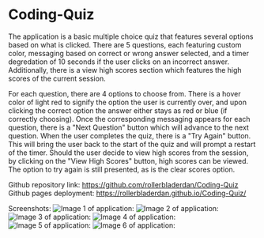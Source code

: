 # Coding-Quiz

The application is a basic multiple choice quiz that features several options based on what is clicked. There are 5 questions, each featuring custom color, messaging based on correct or wrong answer selected, and a timer degredation of 10 seconds if the user clicks on an incorrect answer. Additionally, there is a view high scores section which features the high scores of the current session. 

For each question, there are 4 options to choose from. There is a hover color of light red to signify the option the user is currently over, and upon clicking the correct option the answer either stays as red or blue (if correctly choosing). Once the corresponding messaging appears for each question, there is a "Next Question" button which will advance to the next question. When the user completes the quiz, there is a "Try Again" button. This will bring the user back to the start of the quiz and will prompt a restart of the timer. Should the user decide to view high scores from the session, by clicking on the "View High Scores" button, high scores can be viewed. The option to try again is still presented, as is the clear scores option.

Github repository link: https://github.com/rollerbladerdan/Coding-Quiz
Github pages deployment: https://rollerbladerdan.github.io/Coding-Quiz/

Screenshots: 
![Image 1 of application:](https://github.com/rollerbladerdan/Coding-Quiz/blob/90aa3cc8d8b00a804092dd19fdefe3fbeb1e1d5f/Screenshots/Screen%20Shot%202021-07-07%20at%209.04.09%20PM.png)
![Image 2 of application:](https://github.com/rollerbladerdan/Coding-Quiz/blob/90aa3cc8d8b00a804092dd19fdefe3fbeb1e1d5f/Screenshots/Screen%20Shot%202021-07-07%20at%209.04.18%20PM.png)
![Image 3 of application:](https://github.com/rollerbladerdan/Coding-Quiz/blob/90aa3cc8d8b00a804092dd19fdefe3fbeb1e1d5f/Screenshots/Screen%20Shot%202021-07-07%20at%209.04.27%20PM.png)
![Image 4 of application:](https://github.com/rollerbladerdan/Coding-Quiz/blob/90aa3cc8d8b00a804092dd19fdefe3fbeb1e1d5f/Screenshots/Screen%20Shot%202021-07-07%20at%209.04.53%20PM.png)
![Image 5 of application:](https://github.com/rollerbladerdan/Coding-Quiz/blob/90aa3cc8d8b00a804092dd19fdefe3fbeb1e1d5f/Screenshots/Screen%20Shot%202021-07-07%20at%209.05.08%20PM.png)
![Image 6 of application:](https://github.com/rollerbladerdan/Coding-Quiz/blob/90aa3cc8d8b00a804092dd19fdefe3fbeb1e1d5f/Screenshots/Screen%20Shot%202021-07-07%20at%209.05.15%20PM.png)
 
 